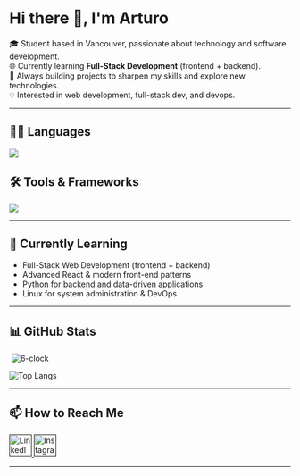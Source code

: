 # Hi there 👋, I'm Arturo  

🎓 Student based in Vancouver, passionate about technology and software development.  
🌐 Currently learning **Full-Stack Development** (frontend + backend).  
🚀 Always building projects to sharpen my skills and explore new technologies.  
💡 Interested in web development, full-stack dev, and devops.  

---

## 🧑‍💻 Languages
<p>
  <img src="https://skillicons.dev/icons?i=cpp,python,js,html,css" />
</p>

## 🛠️ Tools & Frameworks
<p>
  <img src="https://skillicons.dev/icons?i=react,linux,git,bootstrap" />
</p>

---

## 🌱 Currently Learning
- Full-Stack Web Development (frontend + backend)  
- Advanced React & modern front-end patterns  
- Python for backend and data-driven applications  
- Linux for system administration & DevOps  

---

## 📊 GitHub Stats

<p>&nbsp;<img align="center" src="https://github-readme-stats.vercel.app/api?username=6-Clock&show_icons=true&theme=dark#gh-dark-mode-only)]" alt="6-clock" /></p>

![Top Langs](https://github-readme-stats.vercel.app/api/top-langs/?username=6-clock&stats&theme=dark#gh-dark-mode-only_format=bytes)

---

## 📫 How to Reach Me
<p align="left">
  <a href="" target="_blank">
    <img src="https://img.icons8.com/color/48/linkedin.png" alt="LinkedIn" width="40" height="40"/>
  </a>
  <a href="" target="_blank">
    <img src="https://img.icons8.com/fluency/48/instagram-new.png" alt="Instagram" width="40" height="40"/>
  </a>
</p>

---



